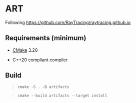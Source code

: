 # ART

Following https://github.com/RayTracing/raytracing.github.io

## Requirements (minimum)

- [CMake](https://cmake.org/download/) 3.20

- C++20 compliant compiler

## Build

> `cmake -S . -B artifacts`

> `cmake --build artifacts --target install`